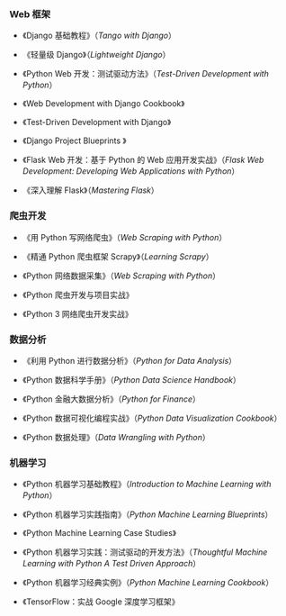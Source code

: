 ### Web 框架

- 《Django 基础教程》（_Tango with Django_）

- 《轻量级 Django》（_Lightweight Django_）

- 《Python Web 开发：测试驱动方法》（_Test-Driven Development with Python_）

- 《Web Development with Django Cookbook》

- 《Test-Driven Development with Django》

- 《Django Project Blueprints 》

- 《Flask Web 开发：基于 Python 的 Web 应用开发实战》（_Flask Web Development: Developing Web Applications with Python_）

- 《深入理解 Flask》（_Mastering Flask_）

### 爬虫开发

- 《用 Python 写网络爬虫》（_Web Scraping with Python_）

- 《精通 Python 爬虫框架 Scrapy》（_Learning Scrapy_）

- 《Python 网络数据采集》（_Web Scraping with Python_）

- 《Python 爬虫开发与项目实战》

- 《Python 3 网络爬虫开发实战》

### 数据分析

- 《利用 Python 进行数据分析》（_Python for Data Analysis_）

- 《Python 数据科学手册》（_Python Data Science Handbook_）

- 《Python 金融大数据分析》（_Python for Finance_）

- 《Python 数据可视化编程实战》（_Python Data Visualization Cookbook_）

- 《Python 数据处理》（_Data Wrangling with Python_）

### 机器学习

- 《Python 机器学习基础教程》（_Introduction to Machine Learning with Python_）

- 《Python 机器学习实践指南》（_Python Machine Learning Blueprints_）

- 《Python Machine Learning Case Studies》

- 《Python 机器学习实践：测试驱动的开发方法》（_Thoughtful Machine Learning with Python A Test Driven Approach_）

- 《Python 机器学习经典实例》（_Python Machine Learning Cookbook_）

- 《TensorFlow：实战 Google 深度学习框架》
